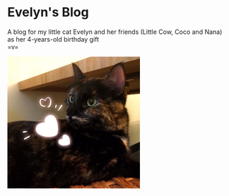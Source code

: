 # Evelyn's Blog
A blog for my little cat Evelyn and her friends (Little Cow, Coco and Nana) as her 4-years-old birthday gift  <br/>
=v=  <br/>

<img src="https://github.com/xc3256/Evelyn_Blog/blob/master/evelyn.png" alt="Evelyn's Image" width="300"/>



